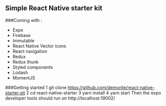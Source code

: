 ## Simple React Native starter kit

###Coming with : 
- Expo
- Firebase
- Immutable
- React Native Vector icons
- React navigation
- Redux
- Redux thunk
- Styled components
- Lodash
- MomentJS

###Getting started
    1   git clone https://github.com/demorite/react-native-starter.git
    2   cd react-native-starter
    3   yarn install
    4   yarn start
Then the expo developer tools should run on http://localhost:19002/
